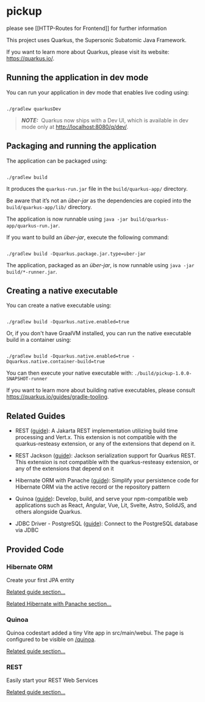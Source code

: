 # pickup

  please see [[HTTP-Routes for Frontend]] for further information

This project uses Quarkus, the Supersonic Subatomic Java Framework.

  

If you want to learn more about Quarkus, please visit its website: <https://quarkus.io/>.

  

## Running the application in dev mode

  

You can run your application in dev mode that enables live coding using:

  

```shell script

./gradlew quarkusDev

```

  

> **_NOTE:_**  Quarkus now ships with a Dev UI, which is available in dev mode only at <http://localhost:8080/q/dev/>.

  

## Packaging and running the application

  

The application can be packaged using:

  

```shell script

./gradlew build

```

  

It produces the `quarkus-run.jar` file in the `build/quarkus-app/` directory.

Be aware that it’s not an _über-jar_ as the dependencies are copied into the `build/quarkus-app/lib/` directory.

  

The application is now runnable using `java -jar build/quarkus-app/quarkus-run.jar`.

  

If you want to build an _über-jar_, execute the following command:

  

```shell script

./gradlew build -Dquarkus.package.jar.type=uber-jar

```

  

The application, packaged as an _über-jar_, is now runnable using `java -jar build/*-runner.jar`.

  

## Creating a native executable

  

You can create a native executable using:

  

```shell script

./gradlew build -Dquarkus.native.enabled=true

```

  

Or, if you don't have GraalVM installed, you can run the native executable build in a container using:

  

```shell script

./gradlew build -Dquarkus.native.enabled=true -Dquarkus.native.container-build=true

```

  

You can then execute your native executable with: `./build/pickup-1.0.0-SNAPSHOT-runner`

  

If you want to learn more about building native executables, please consult <https://quarkus.io/guides/gradle-tooling>.

  

## Related Guides

  

- REST ([guide](https://quarkus.io/guides/rest)): A Jakarta REST implementation utilizing build time processing and Vert.x. This extension is not compatible with the quarkus-resteasy extension, or any of the extensions that depend on it.

- REST Jackson ([guide](https://quarkus.io/guides/rest#json-serialisation)): Jackson serialization support for Quarkus REST. This extension is not compatible with the quarkus-resteasy extension, or any of the extensions that depend on it

- Hibernate ORM with Panache ([guide](https://quarkus.io/guides/hibernate-orm-panache)): Simplify your persistence code for Hibernate ORM via the active record or the repository pattern

- Quinoa ([guide](https://quarkiverse.github.io/quarkiverse-docs/quarkus-quinoa/dev/index.html)): Develop, build, and serve your npm-compatible web applications such as React, Angular, Vue, Lit, Svelte, Astro, SolidJS, and others alongside Quarkus.

- JDBC Driver - PostgreSQL ([guide](https://quarkus.io/guides/datasource)): Connect to the PostgreSQL database via JDBC

  

## Provided Code

  

### Hibernate ORM

  

Create your first JPA entity

  

[Related guide section...](https://quarkus.io/guides/hibernate-orm)

  

[Related Hibernate with Panache section...](https://quarkus.io/guides/hibernate-orm-panache)

  
  

### Quinoa

  

Quinoa codestart added a tiny Vite app in src/main/webui. The page is configured to be visible on <a href="/quinoa">/quinoa</a>.

  

[Related guide section...](https://quarkiverse.github.io/quarkiverse-docs/quarkus-quinoa/dev/index.html)

  
  

### REST

  

Easily start your REST Web Services

  

[Related guide section...](https://quarkus.io/guides/getting-started-reactive#reactive-jax-rs-resources)